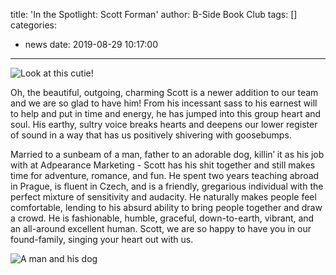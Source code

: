 title: 'In the Spotlight: Scott Forman'
author: B-Side Book Club
tags: []
categories:
  - news
date: 2019-08-29 10:17:00
---

![Look at this cutie!](/img/Scoott1.png)

Oh, the beautiful, outgoing, charming Scott is a newer addition to our team and we are so glad to have him! From his incessant sass to his earnest will to help and put in time and energy, he has jumped into this group heart and soul. His earthy, sultry voice breaks hearts and deepens our lower register of sound in a way that has us positively shivering with goosebumps. 

Married to a sunbeam of a man, father to an adorable dog, killin’ it as his job with at Adpearance Marketing - Scott has his shit together and still makes time for adventure, romance, and fun. He spent two years teaching abroad in Prague, is fluent in Czech, and is a friendly, gregarious individual with the perfect mixture of sensitivity and audacity. He naturally makes people feel comfortable, lending to his absurd ability to bring people together and draw a crowd. He is fashionable, humble, graceful, down-to-earth, vibrant, and an all-around excellent human. Scott, we are so happy to have you in our found-family, singing your heart out with us. 


![A man and his dog](/img/Scoott2.png)
